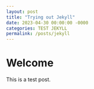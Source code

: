 ```yaml
---
layout: post
title: "Trying out Jekyll"
date: 2023-04-30 00:00:00 -0000
categories: TEST JEKYLL
permalink: /posts/jekyll
---
```


# Welcome

This is a test post.
